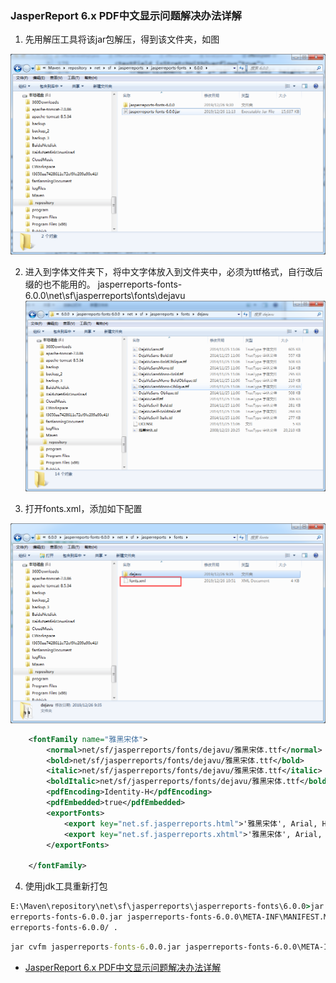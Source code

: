 ### JasperReport 6.x PDF中文显示问题解决办法详解

1. 先用解压工具将该jar包解压，得到该文件夹，如图

![img](img/20191226125615.png)


2. 进入到字体文件夹下，将中文字体放入到文件夹中，必须为ttf格式，自行改后缀的也不能用的。
jasperreports-fonts-6.0.0\net\sf\jasperreports\fonts\dejavu
![img](img/20191226124813.png)


3. 打开fonts.xml，添加如下配置

![img](img/20191226124734.png)

``` xml
	<fontFamily name="雅黑宋体">
		<normal>net/sf/jasperreports/fonts/dejavu/雅黑宋体.ttf</normal>
		<bold>net/sf/jasperreports/fonts/dejavu/雅黑宋体.ttf</bold>
		<italic>net/sf/jasperreports/fonts/dejavu/雅黑宋体.ttf</italic>
		<boldItalic>net/sf/jasperreports/fonts/dejavu/雅黑宋体.ttf</boldItalic>
		<pdfEncoding>Identity-H</pdfEncoding>
		<pdfEmbedded>true</pdfEmbedded>
		<exportFonts>
			<export key="net.sf.jasperreports.html">'雅黑宋体', Arial, Helvetica, sans-serif</export>
			<export key="net.sf.jasperreports.xhtml">'雅黑宋体', Arial, Helvetica, sans-serif</export>
		</exportFonts>

	</fontFamily>
```

4. 使用jdk工具重新打包

```cmd
E:\Maven\repository\net\sf\jasperreports\jasperreports-fonts\6.0.0>jar cvfm jasp
erreports-fonts-6.0.0.jar jasperreports-fonts-6.0.0\META-INF\MANIFEST.MF -C jasp
erreports-fonts-6.0.0/ .
```

```cmd
jar cvfm jasperreports-fonts-6.0.0.jar jasperreports-fonts-6.0.0\META-INF\MANIFEST.MF -C jasperreports-fonts-6.0.0/ .
```


- <a href="https://www.jianshu.com/p/8dba0bb2f5dd" type="text/html" target="_blank">JasperReport 6.x PDF中文显示问题解决办法详解</a> 